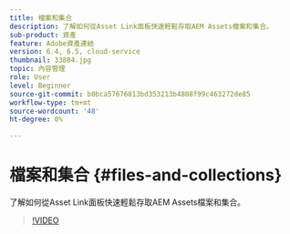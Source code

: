 ```yaml
---
title: 檔案和集合
description: 了解如何從Asset Link面板快速輕鬆存取AEM Assets檔案和集合。
sub-product: 資產
feature: Adobe資產連結
version: 6.4, 6.5, cloud-service
thumbnail: 33884.jpg
topic: 內容管理
role: User
level: Beginner
source-git-commit: b0bca57676813bd353213b4808f99c463272de85
workflow-type: tm+mt
source-wordcount: '48'
ht-degree: 0%

---
```



# 檔案和集合 {#files-and-collections}

了解如何從Asset Link面板快速輕鬆存取AEM Assets檔案和集合。

>[!VIDEO](https://video.tv.adobe.com/v/33884/?quality=12)